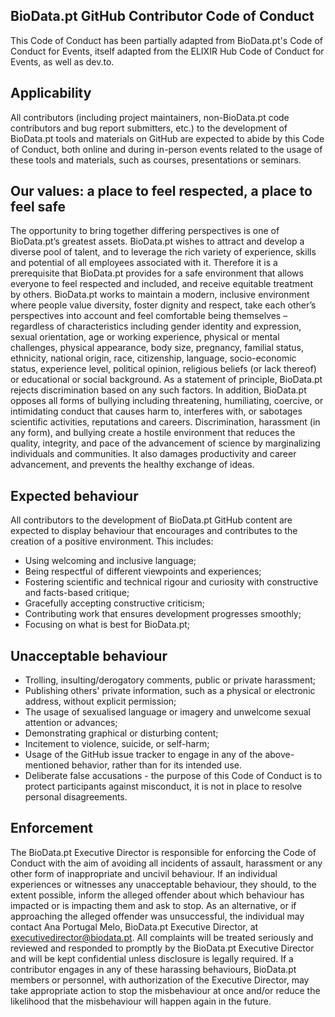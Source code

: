 ## BioData.pt GitHub Contributor Code of Conduct

This Code of Conduct has been partially adapted from BioData.pt's Code of Conduct for Events, itself adapted from the ELIXIR Hub Code of Conduct for Events, as well as dev.to.

## Applicability

All contributors (including project maintainers, non-BioData.pt code contributors and bug report submitters, etc.) to the development of BioData.pt tools and materials on GitHub are expected to abide by this Code of Conduct, both online and during in-person events related to the usage of these tools and materials, such as courses, presentations or seminars.

## Our values: a place to feel respected, a place to feel safe

The opportunity to bring together differing perspectives is one of BioData.pt’s greatest assets. BioData.pt wishes to attract and develop a diverse pool of talent, and to leverage the rich variety of experience, skills and potential of all employees associated with it. Therefore it is a prerequisite that BioData.pt provides for a safe environment that allows everyone to feel respected and included, and receive equitable treatment by others. BioData.pt works to maintain a modern, inclusive environment where people value diversity, foster dignity and respect, take each other’s perspectives into account and feel comfortable being themselves – regardless of characteristics including gender identity and expression, sexual orientation, age or working experience, physical or mental challenges, physical appearance, body size, pregnancy, familial status, ethnicity, national origin, race, citizenship, language, socio-economic status, experience level, political opinion, religious beliefs (or lack thereof) or educational or social background. As a statement of principle, BioData.pt rejects discrimination based on any such factors. In addition, BioData.pt opposes all forms of bullying including threatening, humiliating, coercive, or intimidating conduct that causes harm to, interferes with, or sabotages scientific activities, reputations and careers. Discrimination, harassment (in any form), and bullying create a hostile environment that reduces the quality, integrity, and pace of the advancement of science by marginalizing individuals and communities. It also damages productivity and career advancement, and prevents the healthy exchange of ideas.

## Expected behaviour

All contributors to the development of BioData.pt GitHub content are expected to display behaviour that encourages and contributes to the creation of a positive environment. This includes:

- Using welcoming and inclusive language;
- Being respectful of different viewpoints and experiences;
- Fostering scientific and technical rigour and curiosity with constructive and facts-based critique;
- Gracefully accepting constructive criticism;
- Contributing work that ensures development progresses smoothly;
- Focusing on what is best for BioData.pt;


## Unacceptable behaviour

- Trolling, insulting/derogatory comments, public or private harassment;
- Publishing others' private information, such as a physical or electronic address, without explicit permission;
- The usage of sexualised language or imagery and unwelcome sexual attention or advances;
- Demonstrating graphical or disturbing content;
- Incitement to violence, suicide, or self-harm;
- Usage of the GitHub issue tracker to engage in any of the above-mentioned behavior, rather than for its intended use.
- Deliberate false accusations - the purpose of this Code of Conduct is to protect participants against misconduct, it is not in place to resolve personal disagreements.

## Enforcement

The BioData.pt Executive Director is responsible for enforcing the Code of Conduct with the aim of avoiding all incidents of assault, harassment or any other form of inappropriate and uncivil behaviour.
If an individual experiences or witnesses any unacceptable behaviour, they should, to the extent possible, inform the alleged offender about which behaviour has impacted or is impacting them and ask to stop.
As an alternative, or if approaching the alleged offender was unsuccessful, the individual may contact Ana Portugal Melo, BioData.pt Executive Director, at executivedirector@biodata.pt.
All complaints will be treated seriously and reviewed and responded to promptly by the BioData.pt Executive Director and will be kept confidential unless disclosure is legally required.
If a contributor engages in any of these harassing behaviours, BioData.pt members or personnel, with authorization of the Executive Director, may take appropriate action to stop the misbehaviour at once and/or reduce the likelihood that the misbehaviour will happen again in the future.
